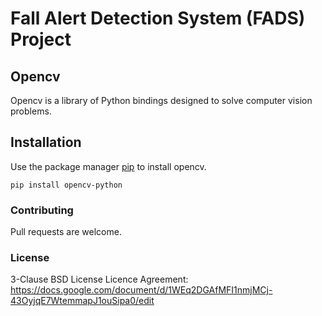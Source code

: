 # Fall Alert Detection System (FADS) Project

## Opencv

Opencv is a library of Python bindings designed to solve computer vision problems. 

## Installation

Use the package manager [pip](https://pip.pypa.io/en/stable/) to install opencv.

```
pip install opencv-python
```

### Contributing
Pull requests are welcome. 

### License
3-Clause BSD License
Licence Agreement: https://docs.google.com/document/d/1WEq2DGAfMFI1nmjMCj-43OyjqE7WtemmapJ1ouSipa0/edit